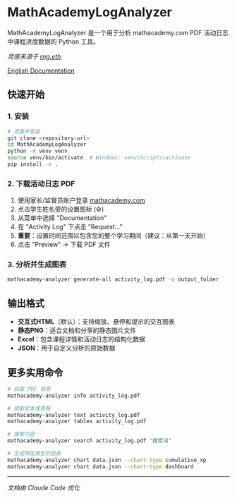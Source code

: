 # MathAcademyLogAnalyzer

MathAcademyLogAnalyzer 是一个用于分析 mathacademy.com PDF 活动日志中课程进度数据的 Python 工具。

*灵感来源于 [rng.eth](https://x.com/crackedmonk/status/1962663418089107666)*

[English Documentation](README.md)

## 快速开始

### 1. 安装
```bash
# 克隆并安装
git clone <repository-url>
cd MathAcademyLogAnalyzer
python -m venv venv
source venv/bin/activate  # Windows: venv\Scripts\activate
pip install -e .
```

### 2. 下载活动日志 PDF
1. 使用家长/监督员账户登录 [mathacademy.com](https://mathacademy.com)
2. 点击学生姓名旁的设置图标 (⚙️)
3. 从菜单中选择 "Documentation"
4. 在 "Activity Log" 下点击 "Request..."
5. **重要**：设置时间范围以包含您的整个学习期间（建议：从第一天开始）
6. 点击 "Preview" → 下载 PDF 文件

### 3. 分析并生成图表
```bash
mathacademy-analyzer generate-all activity_log.pdf -o output_folder
```

## 输出格式
- **交互式HTML**（默认）：支持缩放、悬停和提示的交互图表
- **静态PNG**：适合文档和分享的静态图片文件
- **Excel**：包含课程详情和活动日志的结构化数据
- **JSON**：用于自定义分析的原始数据

## 更多实用命令
```bash
# 获取 PDF 信息
mathacademy-analyzer info activity_log.pdf

# 提取文本或表格
mathacademy-analyzer text activity_log.pdf
mathacademy-analyzer tables activity_log.pdf

# 搜索内容
mathacademy-analyzer search activity_log.pdf "搜索词"

# 生成特定类型的图表
mathacademy-analyzer chart data.json --chart-type cumulative_xp
mathacademy-analyzer chart data.json --chart-type dashboard
```

---

*文档由 Claude Code 优化*